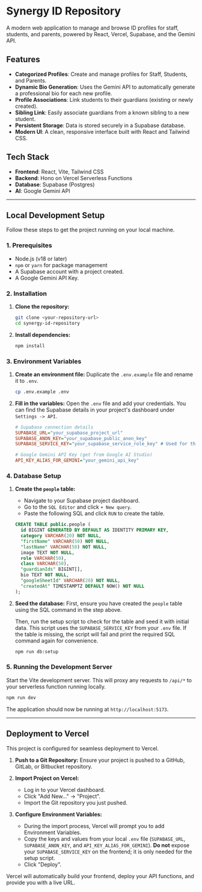 # Synergy ID Repository

A modern web application to manage and browse ID profiles for staff, students, and parents, powered by React, Vercel, Supabase, and the Gemini API.

## Features

-   **Categorized Profiles**: Create and manage profiles for Staff, Students, and Parents.
-   **Dynamic Bio Generation**: Uses the Gemini API to automatically generate a professional bio for each new profile.
-   **Profile Associations**: Link students to their guardians (existing or newly created).
-   **Sibling Link**: Easily associate guardians from a known sibling to a new student.
-   **Persistent Storage**: Data is stored securely in a Supabase database.
-   **Modern UI**: A clean, responsive interface built with React and Tailwind CSS.

## Tech Stack

-   **Frontend**: React, Vite, Tailwind CSS
-   **Backend**: Hono on Vercel Serverless Functions
-   **Database**: Supabase (Postgres)
-   **AI**: Google Gemini API

---

## Local Development Setup

Follow these steps to get the project running on your local machine.

### 1. Prerequisites

-   Node.js (v18 or later)
-   `npm` or `yarn` for package management
-   A Supabase account with a project created.
-   A Google Gemini API Key.

### 2. Installation

1.  **Clone the repository:**
    ```bash
    git clone <your-repository-url>
    cd synergy-id-repository
    ```

2.  **Install dependencies:**
    ```bash
    npm install
    ```

### 3. Environment Variables

1.  **Create an environment file:**
    Duplicate the `.env.example` file and rename it to `.env`.

    ```bash
    cp .env.example .env
    ```

2.  **Fill in the variables:**
    Open the `.env` file and add your credentials. You can find the Supabase details in your project's dashboard under `Settings -> API`.

    ```ini
    # Supabase connection details
    SUPABASE_URL="your_supabase_project_url"
    SUPABASE_ANON_KEY="your_supabase_public_anon_key"
    SUPABASE_SERVICE_KEY="your_supabase_service_role_key" # Used for the db:setup script

    # Google Gemini API Key (get from Google AI Studio)
    API_KEY_ALIAS_FOR_GEMINI="your_gemini_api_key"
    ```

### 4. Database Setup

1.  **Create the `people` table:**
    -   Navigate to your Supabase project dashboard.
    -   Go to the `SQL Editor` and click `+ New query`.
    -   Paste the following SQL and click `RUN` to create the table.

    ```sql
    CREATE TABLE public.people (
      id BIGINT GENERATED BY DEFAULT AS IDENTITY PRIMARY KEY,
      category VARCHAR(20) NOT NULL,
      "firstName" VARCHAR(50) NOT NULL,
      "lastName" VARCHAR(50) NOT NULL,
      image TEXT NOT NULL,
      role VARCHAR(50),
      class VARCHAR(50),
      "guardianIds" BIGINT[],
      bio TEXT NOT NULL,
      "googleSheetId" VARCHAR(20) NOT NULL,
      "createdAt" TIMESTAMPTZ DEFAULT NOW() NOT NULL
    );
    ```

2.  **Seed the database:**
    First, ensure you have created the `people` table using the SQL command in the step above.

    Then, run the setup script to check for the table and seed it with initial data. This script uses the `SUPABASE_SERVICE_KEY` from your `.env` file. If the table is missing, the script will fail and print the required SQL command again for convenience.

    ```bash
    npm run db:setup
    ```

### 5. Running the Development Server

Start the Vite development server. This will proxy any requests to `/api/*` to your serverless function running locally.

```bash
npm run dev
```

The application should now be running at `http://localhost:5173`.

---

## Deployment to Vercel

This project is configured for seamless deployment to Vercel.

1.  **Push to a Git Repository:**
    Ensure your project is pushed to a GitHub, GitLab, or Bitbucket repository.

2.  **Import Project on Vercel:**
    -   Log in to your Vercel dashboard.
    -   Click "Add New..." -> "Project".
    -   Import the Git repository you just pushed.

3.  **Configure Environment Variables:**
    -   During the import process, Vercel will prompt you to add Environment Variables.
    -   Copy the keys and values from your local `.env` file (`SUPABASE_URL`, `SUPABASE_ANON_KEY`, and `API_KEY_ALIAS_FOR_GEMINI`). **Do not** expose your `SUPABASE_SERVICE_KEY` on the frontend; it is only needed for the setup script.
    -   Click "Deploy".

Vercel will automatically build your frontend, deploy your API functions, and provide you with a live URL.